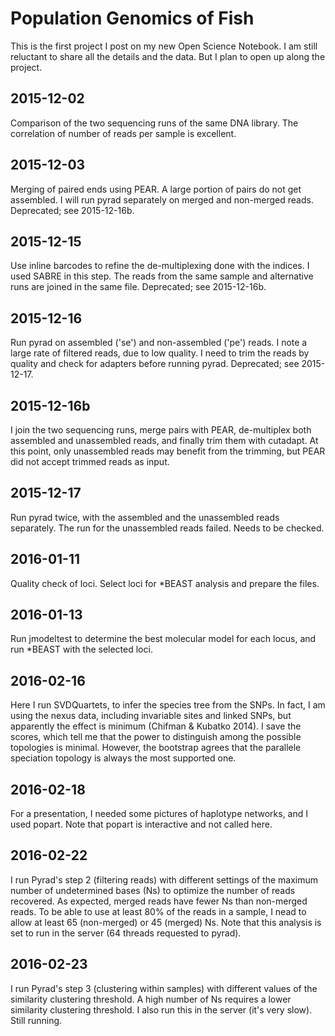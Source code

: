 Population Genomics of Fish
===========================

This is the first project I post on my new Open Science Notebook. I am
still reluctant to share all the details and the data. But I plan to 
open up along the project.

2015-12-02
----------
Comparison of the two sequencing runs of the same DNA library. The 
correlation of number of reads per sample is excellent.

2015-12-03
----------
Merging of paired ends using PEAR. A large portion of pairs do not
get assembled. I will run pyrad separately on merged and non-merged
reads. Deprecated; see 2015-12-16b.

2015-12-15
----------
Use inline barcodes to refine the de-multiplexing done with the indices.
I used SABRE in this step. The reads from the same sample and alternative
runs are joined in the same file. Deprecated; see 2015-12-16b.

2015-12-16
----------
Run pyrad on assembled ('se') and non-assembled ('pe') reads. I note
a large rate of filtered reads, due to low quality. I need to trim the
reads by quality and check for adapters before running pyrad. Deprecated;
see 2015-12-17.

2015-12-16b
-----------
I join the two sequencing runs, merge pairs with PEAR, de-multiplex
both assembled and unassembled reads, and finally trim them with
cutadapt. At this point, only unassembled reads may benefit from the
trimming, but PEAR did not accept trimmed reads as input.

2015-12-17
----------
Run pyrad twice, with the assembled and the unassembled reads separately.
The run for the unassembled reads failed. Needs to be checked.

2016-01-11
----------
Quality check of loci. Select loci for *BEAST analysis and prepare the files.

2016-01-13
----------
Run jmodeltest to determine the best molecular model for each locus, and run
*BEAST with the selected loci.

2016-02-16
----------
Here I run SVDQuartets, to infer the species tree from the SNPs. In fact, I am
using the nexus data, including invariable sites and linked SNPs, but apparently
the effect is minimum (Chifman & Kubatko 2014). I save the scores, which tell
me that the power to distinguish among the possible topologies is minimal. However,
the bootstrap agrees that the parallele speciation topology is always the most
supported one.

2016-02-18
----------
For a presentation, I needed some pictures of haplotype networks, and I used
popart. Note that popart is interactive and not called here.


2016-02-22
----------
I run Pyrad's step 2 (filtering reads) with different settings of the maximum
number of undetermined bases (Ns) to optimize the number of reads recovered.
As expected, merged reads have fewer Ns than non-merged reads. To be able to use
at least 80% of the reads in a sample, I nead to allow at least 65 (non-merged)
or 45 (merged) Ns. Note that this analysis is set to run in the server (64 threads
requested to pyrad).

2016-02-23
----------
I run Pyrad's step 3 (clustering within samples) with different values of the
similarity clustering threshold. A high number of Ns requires a lower similarity
clustering threshold. I also run this in the server (it's very slow). Still running.
